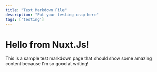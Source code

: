 ```yaml
---
title: "Test Markdown File"
description: "Put your testing crap here"
tags: ['testing']
---
```


# Hello from Nuxt.Js!

This is a sample test markdown page that should show some amazing content because I'm so good at writing!